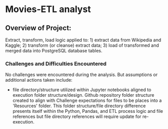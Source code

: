 # Movies-ETL analyst

## Overview of Project:

Extract, transform, load logic applied to: 1) extract data from Wikipedia and Kaggle; 2) transform (or cleanse) extract data; 3) load of transformed and merged data into PostgreSQL database tables.


### Challenges and Difficulties Encountered

No challenges were encountered during the analysis. But assumptions or additional actions taken include:

* file directory/structure utilized within Jupyter notebooks aligned to execution folder structure/design.  Github repository folder structure created to align with Challenge expectations for files to be places into a 'Resources' folder.  This folder structure/file directory difference presents itself within the Python, Pandas, and ETL process logic and file references but file directory references will require update for re-execution.
